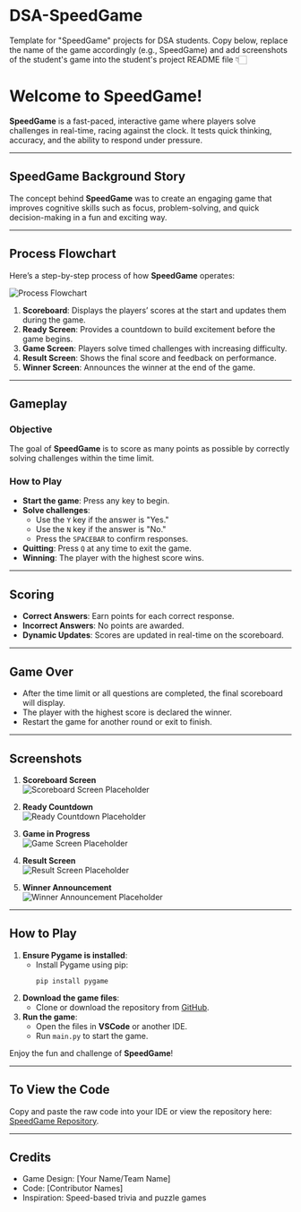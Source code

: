 # DSA-SpeedGame
Template for "SpeedGame" projects for DSA students. Copy below, replace the name of the game accordingly (e.g., SpeedGame) and add screenshots of the student's game into the student's project README file 👇🏻

# Welcome to SpeedGame!

**SpeedGame** is a fast-paced, interactive game where players solve challenges in real-time, racing against the clock. It tests quick thinking, accuracy, and the ability to respond under pressure.

---

## SpeedGame Background Story

The concept behind **SpeedGame** was to create an engaging game that improves cognitive skills such as focus, problem-solving, and quick decision-making in a fun and exciting way.

---

## Process Flowchart

Here’s a step-by-step process of how **SpeedGame** operates:

![Process Flowchart](screenshots/flowchart.png)

1. **Scoreboard**: Displays the players’ scores at the start and updates them during the game.
2. **Ready Screen**: Provides a countdown to build excitement before the game begins.
3. **Game Screen**: Players solve timed challenges with increasing difficulty.
4. **Result Screen**: Shows the final score and feedback on performance.
5. **Winner Screen**: Announces the winner at the end of the game.

---

## Gameplay

### Objective
The goal of **SpeedGame** is to score as many points as possible by correctly solving challenges within the time limit.

### How to Play
- **Start the game**: Press any key to begin.
- **Solve challenges**:
  - Use the `Y` key if the answer is "Yes."
  - Use the `N` key if the answer is "No."
  - Press the `SPACEBAR` to confirm responses.
- **Quitting**: Press `Q` at any time to exit the game.
- **Winning**: The player with the highest score wins.

---

## Scoring

- **Correct Answers**: Earn points for each correct response.
- **Incorrect Answers**: No points are awarded.
- **Dynamic Updates**: Scores are updated in real-time on the scoreboard.

---

## Game Over

- After the time limit or all questions are completed, the final scoreboard will display.
- The player with the highest score is declared the winner.
- Restart the game for another round or exit to finish.

---

## Screenshots

1. **Scoreboard Screen**  
   ![Scoreboard Screen Placeholder](screenshots/scoreboard_screen.png)

2. **Ready Countdown**  
   ![Ready Countdown Placeholder](screenshots/ready_screen.png)

3. **Game in Progress**  
   ![Game Screen Placeholder](screenshots/game_screen.png)

4. **Result Screen**  
   ![Result Screen Placeholder](screenshots/result_screen.png)

5. **Winner Announcement**  
   ![Winner Announcement Placeholder](screenshots/winner_screen.png)

---

## How to Play

1. **Ensure Pygame is installed**:
   - Install Pygame using pip:
     ```
     pip install pygame
     ```
2. **Download the game files**:
   - Clone or download the repository from [GitHub](https://github.com/your-username/SpeedGame).
3. **Run the game**:
   - Open the files in **VSCode** or another IDE.
   - Run `main.py` to start the game.

Enjoy the fun and challenge of **SpeedGame**!

---

## To View the Code

Copy and paste the raw code into your IDE or view the repository here: [SpeedGame Repository](https://github.com/your-username/SpeedGame).

---

## Credits

- Game Design: [Your Name/Team Name]
- Code: [Contributor Names]
- Inspiration: Speed-based trivia and puzzle games
